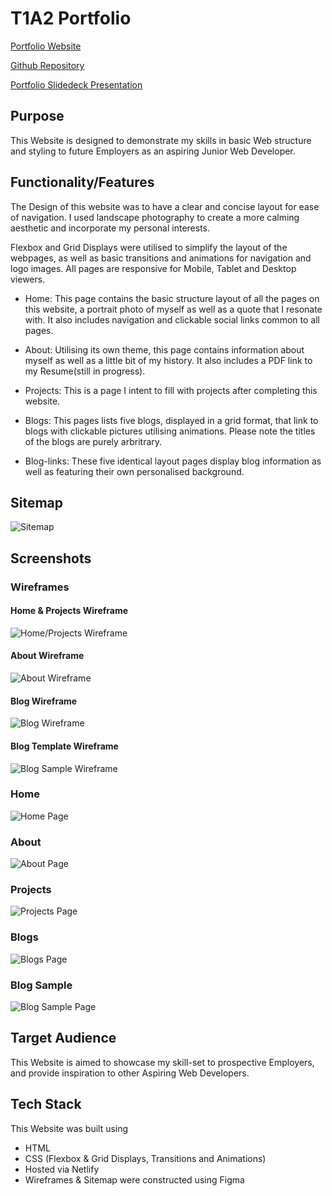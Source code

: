 
# T1A2 Portfolio

[Portfolio Website](https://hawkinsportfolio.netlify.app/)

[Github Repository](https://github.com/M-Hawk/MatthewHawkins_T1A2)

[Portfolio Slidedeck Presentation](https://vimeo.com/743868099/7ffb0658f3)

## Purpose

This Website is designed to demonstrate my skills in basic Web structure and styling to future Employers as an aspiring Junior Web Developer.

## Functionality/Features

The Design of this website was to have a clear and concise layout for ease of navigation. I used landscape photography to create a more calming aesthetic and incorporate my personal interests.

Flexbox and Grid Displays were utilised to simplify the layout of the webpages, as well as basic transitions and animations for navigation and logo images. All pages are responsive for Mobile, Tablet and Desktop viewers.

- Home: This page contains the basic structure layout of all the pages on this website, a portrait photo of myself as well as a quote that I resonate with. It also includes navigation and clickable social links common to all pages.

- About: Utilising its own theme, this page contains information about myself as well as a little bit of my history. It also includes a PDF link to my Resume(still in progress).

- Projects: This is a page I intent to fill with projects after completing this website.

- Blogs: This pages lists five blogs, displayed in a grid format, that link to blogs with clickable pictures utilising animations. Please note the titles of the blogs are purely arbritrary.
  
- Blog-links: These five identical layout pages display blog information as well as featuring their own personalised background.

## Sitemap

![Sitemap](docs/Portfolio%20Sitemap.png)

## Screenshots

### Wireframes

#### Home & Projects Wireframe

![Home/Projects Wireframe](docs/Home_Projects%20Page%20Wireframe.png)

#### About Wireframe

![About Wireframe](docs/About%20Page%20Wireframe.png)

#### Blog Wireframe

![Blog Wireframe](docs/Blogs%20Page%20Wireframe.png)

#### Blog Template Wireframe

![Blog Sample Wireframe](docs/Blog%20Sample%20Wireframe.png)

### Home

![Home Page](/docs/Home.png)

### About

![About Page](/docs/About.png)

### Projects

![Projects Page](/docs/Projects.png)

### Blogs

![Blogs Page](/docs/Blogs.png)

### Blog Sample

![Blog Sample Page](/docs/BlogSample.png)

## Target Audience

This Website is aimed to showcase my skill-set to prospective Employers, and provide inspiration to other Aspiring Web Developers.

## Tech Stack

This Website was built using

- HTML
- CSS (Flexbox & Grid Displays, Transitions and Animations)
- Hosted via Netlify
- Wireframes & Sitemap were constructed using Figma
